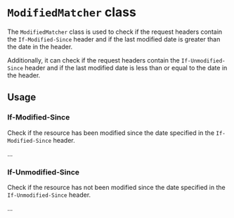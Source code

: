# `ModifiedMatcher` class

The `ModifiedMatcher` class is used to check if the request headers contain the `If-Modified-Since` header and if the
last modified date is greater than the date in the header.

Additionally, it can check if the request headers contain the `If-Unmodified-Since` header and if the last modified date
is less than or equal to the date in the header.

## Usage

### If-Modified-Since

Check if the resource has been modified since the date specified in the `If-Modified-Since` header.

...

### If-Unmodified-Since

Check if the resource has not been modified since the date specified in the `If-Unmodified-Since` header.

...

